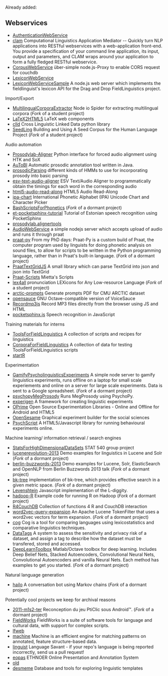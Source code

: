 Already added:

## Webservices

* [AuthenticationWebService](https://github.com/OpenSourceFieldlinguistics/AuthenticationWebService) 
* [clam](https://github.com/proycon/clam) Computational Linguistics Application Mediator -- Quickly turn NLP applications into RESTful webservices with a web-application front-end. You provide a specification of your command line application, its input, output and parameters, and CLAM wraps around your application to form a fully fledged RESTful webservice.
* [CorpusWebService](https://github.com/OpenSourceFieldlinguistics/CorpusWebService) über-simple node.js-Proxy to enable CORS request for couchdb
* [LexiconWebService](https://github.com/OpenSourceFieldlinguistics/LexiconWebService) 
* [LexiconWebServiceSample](https://github.com/OpenSourceFieldlinguistics/LexiconWebServiceSample) A node.js web server which implements the fieldlinguist's lexicon API for the Drag and Drop FieldLinguistics project.


Import/Export
* [MultilingualCorporaExtractor](https://github.com/OpenSourceFieldlinguistics/MultilingualCorporaExtractor) Node io Spider for extracting multilingual corpora (_Fork_ of a student project)
* [LaTeX2HTML5](https://github.com/pyramation/LaTeX2HTML5) LaTeX web components
* [clld](https://github.com/clld/clld) Cross Linguistic Linked Data python library
* [SeedLing](https://github.com/OpenSourceFieldlinguistics/SeedLing) Building and Using A Seed Corpus for the Human Language Project (_Fork_ of a student project)


Audio automation
* [Prosodylab-Aligner](https://github.com/prosodylab/Prosodylab-Aligner) Python interface for forced audio alignment using HTK and SoX 
* [AuToBI](https://github.com/AndrewRosenberg/AuToBI) Automatic prosodic annotation tool written in Java. 
* [prosodicParsing](https://github.com/jpate/prosodicParsing) different kinds of HMMs to use for incorporating prosody into basic parsing 
* [esv-text-audio-aligner](https://github.com/westonruter/esv-text-audio-aligner) ESV Text/Audio Aligner to programmatically obtain the timings for each word in the corresponding audio
* [html5-audio-read-along](https://github.com/westonruter/html5-audio-read-along) HTML5 Audio Read-Along
* [ipa-chart](https://github.com/westonruter/ipa-chart) International Phonetic Alphabet (IPA) Unicode Chart and Character Picker
* [BashScriptsForPhonetics](https://github.com/OpenSourceFieldlinguistics/BashScriptsForPhonetics)  (_Fork_ of a dormant project)
* [et-pocketsphinx-tutorial](https://github.com/OpenSourceFieldlinguistics/et-pocketsphinx-tutorial) Tutorial of Estonian speech recognition using PocketSphinx
* [prosodylab.alignertools](https://github.com/prosodylab/prosodylab.alignertools) 
* [AudioWebService](https://github.com/OpenSourceFieldlinguistics/AudioWebService) a simple nodejs server which accepts upload of audio and runs it through praat
* [praat-py](https://github.com/OpenSourceFieldlinguistics/praat-py) From my PhD days: Praat-Py is a custom build of Praat, the computer program used by linguists for doing phonetic analysis on sound files, to allow for scripts to be written in the Python programming language, rather than in Praat's built-in language. (_Fork_ of a dormant project)
* [PraatTextGridJS](https://github.com/OpenSourceFieldlinguistics/PraatTextGridJS) A small library which can parse TextGrid into json and json into TextGrid
* [Praat-Scripts](https://github.com/OpenSourceFieldlinguistics/Praat-Scripts) Mietta's Scripts 
* [lex4all](https://github.com/OpenSourceFieldlinguistics/lex4all) pronunciation LEXicons for Any Low-resource Language (_Fork_ of a student project)
* [arctic-prompts](https://github.com/psibre/arctic-prompts) Generate prompts PDF for CMU ARCTIC dataset
* [opensauce](https://github.com/voicesauce/opensauce) GNU Octave-compatible version of VoiceSauce
* [Recordmp3js](https://github.com/OpenSourceFieldlinguistics/Recordmp3js) Record MP3 files directly from the browser using JS and HTML
* [pocketsphinx.js](https://github.com/syl22-00/pocketsphinx.js) Speech recognition in JavaScript

Training materials for interns
* [ToolsForFieldLinguistics](https://github.com/cesine/ToolsForFieldLinguistics) A collection of scripts and recipes for linguistics 
* [CorporaForFieldLinguistics](https://github.com/cesine/CorporaForFieldLinguistics) A collection of data for testing ToolsForFieldLinguistics scripts
* [startR](https://github.com/shoestringpsycholing/startR) 

Experimentation
* [GamifyPsycholinguisticsExperiments](https://github.com/OpenSourceFieldlinguistics/GamifyPsycholinguisticsExperiments) A simple node server to gamify linguistics experiments, runs offline on a laptop for small scale experiements and online on a server for large scale experiments. Data is sent to a Google spreadsheet. (_Fork_ of a dormant project)
* [psychopyMegProsody](https://github.com/OpenSourceFieldlinguistics/psychopyMegProsody) Runs MegProsody using PsychoPy.
* [experigen](https://github.com/tlozoot/experigen) A framework for creating linguistic experiments 
* [OPrime](https://github.com/OpenSourceFieldlinguistics/OPrime) Open Source Experimentation Libraries - Online and Offline for Android and HTML5
* [OpenSesame](https://github.com/smathot/OpenSesame) Graphical experiment builder for the social sciences 
* [PsychScript](https://github.com/EoinTravers/PsychScript) A HTML5/Javascript library for running behavioural experiments online.

Machine learning/ information retrieval / search engines
* [StatsForHighDimensionalDataSets](https://github.com/OpenSourceFieldlinguistics/StatsForHighDimensionalDataSets) STAT 540 group project
* [lucenerevolution-2013](https://github.com/OpenSourceFieldlinguistics/lucenerevolution-2013) Demo examples for linguistics in Lucene and Solr (_Fork_ of a dormant project)
* [berlin-buzzwords-2013](https://github.com/OpenSourceFieldlinguistics/berlin-buzzwords-2013) Demo examples for Lucene, Solr, ElasticSearch and OpenNLP from Berlin Buzzwords 2013 talk (_Fork_ of a dormant project)
* [bk-tree](https://github.com/OpenSourceFieldlinguistics/bk-tree) implementation of bk-tree, which provides effective search in a given metric space. (_Fork_ of a dormant project)
* [Levenshtein](https://github.com/gf3/Levenshtein) Javascript implementation of the L-diggity.
* [hadoop-R](https://github.com/OpenSourceFieldlinguistics/hadoop-R) Example code for running R on Hadoop (_Fork_ of a dormant project)
* [R4CouchDB](https://github.com/wactbprot/R4CouchDB) Collection of functions 4 R and CouchDB interaction
* [word2vec-query-expansion](https://github.com/OpenSourceFieldlinguistics/word2vec-query-expansion) An Apache Lucene TokenFilter that uses a word2vec vectors for term expansion.  (_Fork_ of a dormant project)
* [cog](https://github.com/sillsdev/cog) Cog is a tool for comparing languages using lexicostatistics and comparative linguistics techniques.
* [DataTags](https://github.com/IQSS/DataTags) A system to assess the sensitivity and privacy risk of a dataset, and assign a tag to describe how the dataset must be transfered, stored and accessed. 
* [DeepLearnToolbox](https://github.com/OpenSourceFieldlinguistics/DeepLearnToolbox) Matlab/Octave toolbox for deep learning. Includes Deep Belief Nets, Stacked Autoencoders, Convolutional Neural Nets, Convolutional Autoencoders and vanilla Neural Nets. Each method has examples to get you started.  (_Fork_ of a dormant project)

Natural language generation
* [hailo](https://github.com/OpenSourceFieldlinguistics/hailo) A conversation bot using Markov chains  (_Fork_ of a dormant project)

Potentially cool projects we keep for archival reasons
* [2011-m1s2-ter](https://github.com/OpenSourceFieldlinguistics/2011-m1s2-ter) Reconception du jeu PtiClic sous Android™.  (_Fork_ of a dormant project)
* [FieldWorks](https://github.com/sillsdev/FieldWorks) FieldWorks is a suite of software tools for language and cultural data, with support for complex scripts. 
* [lfweb](https://github.com/sillsdev/old-lfweb) 
* [machine](https://github.com/sillsdev/machine) Machine is an efficient engine for matching patterns on annotated, feature structure-based data.
* [linguist](https://github.com/github/linguist) Language Savant - if your repo's language is being reported incorrectly, send us a pull request!
* [eopas](https://github.com/eopas/eopas) ETHNOER Online Presentation and Annotation System 
* [old](https://github.com/jrwdunham/old) 
* [desmeme](https://github.com/jcgood/desmeme) Database and tools for exploring linguistic templates


